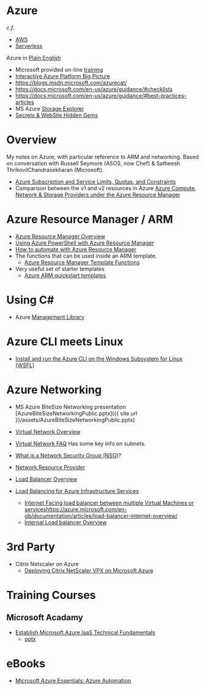 # Azure

_c.f._

 * [AWS](./aws_device_farm.md)
 * [Serverless](./serverless.md)

Azure in [Plain English](https://www.expeditedssl.com/azure-in-plain-english)

 * Microsoft provided on-line [training](https://azure.microsoft.com/en-us/learn/skills/)
 * [Interactive Azure Platform Big Picture](http://azureplatform.azurewebsites.net/en-us/)
 * https://blogs.msdn.microsoft.com/azurecat/
 * https://docs.microsoft.com/en-us/azure/guidance/#checklists
 * https://docs.microsoft.com/en-us/azure/guidance/#best-practices-articles
 * MS Azure [Storage Explorer](http://storageexplorer.com/)
 * [Secrets & WebSite Hidden Gems](https://www.hanselman.com/blog/AzureAppServiceSecretsAndWebSiteHiddenGems.aspx)

# Overview

My notes on Azure, with particular reference to ARM and networking.
Based on conversation with Russell Seymore (ASOS, now Chef) & Satheesh ThrikovilChandrasekharan (Microsoft).

 * [Azure Subscription and Service Limits, Quotas, and Constraints](https://azure.microsoft.com/en-gb/documentation/articles/azure-subscription-service-limits/)
 * Comparison between the v1 and v2 resources in Azure [Azure Compute, Network & Storage Providers under the Azure Resource Manager](https://azure.microsoft.com/en-gb/documentation/articles/virtual-machines-azurerm-versus-azuresm/)

# Azure Resource Manager / ARM

 * [Azure Resource Manager Overview](https://azure.microsoft.com/en-gb/documentation/articles/resource-group-overview/)
 * [Using Azure PowerShell with Azure Resource Manager](https://azure.microsoft.com/en-gb/documentation/articles/powershell-azure-resource-manager/)
 * [How to automate with Azure Resource Manager](https://azure.microsoft.com/en-gb/documentation/articles/virtual-machines-how-to-automate-azure-resource-manager/)
 * The functions that can be used inside an ARM template.
   * [Azure Resource Manager Template Functions](https://azure.microsoft.com/en-us/documentation/articles/resource-group-template-functions/)
 * Very useful set of starter templates
    * [Azure ARM quickstart templates](https://github.com/Azure/azure-quickstart-templates)

# Using C#

 * Azure [Management Library](https://azure.microsoft.com/en-us/blog/manage-app-service-sql-database-application-gateway-and-more-using-simpler-azure-management-libraries-for-net/)

# Azure CLI meets Linux

 * [Install and run the Azure CLI on the Windows Subsystem for Linux (WSFL)](https://blogs.technet.microsoft.com/uktechnet/2017/01/16/install-and-run-the-azure-cli-on-the-windows-subsystem-for-linux-wsfl/?WT.mc_id=AID533151_EML_4830736_111145)

# Azure Networking
 
 * MS Azure BiteSize Networking presentation [AzureBiteSizeNetworkingPublic.pptx]({{ site.url }}/assets/AzureBiteSizeNetworkingPublic.pptx)

 * [Virtual Network Overview](https://msdn.microsoft.com/en-us/library/azure/jj156007.aspx)
 * [Virtual Network FAQ](https://msdn.microsoft.com/en-us/library/azure/dn133803.aspx) Has some key info on subnets.
 * [What is a Network Security Group (NSG)](https://azure.microsoft.com/en-gb/documentation/articles/virtual-networks-nsg/)?
 * [Network Resource Provider](https://azure.microsoft.com/en-us/documentation/articles/resource-groups-networking/)
 * [Load Balancer Overview](https://azure.microsoft.com/en-gb/documentation/articles/load-balancer-overview/)
 * [Load Balancing for Azure Infrastructure Services](https://azure.microsoft.com/en-gb/documentation/articles/virtual-machines-load-balance/)
   * [Internet Facing load balancer between multiple Virtual Machines or services]()https://azure.microsoft.com/en-gb/documentation/articles/load-balancer-internet-overview/
   * [Internal Load balancer Overview](https://azure.microsoft.com/en-gb/documentation/articles/load-balancer-internal-overview/)

# 3rd Party
 * Citrix Netscaler on Azure
    * [Deploying Citrix NetScaler VPX on Microsoft Azure](http://support.citrix.com/proddocs/topic/netscaler-vpx-10-5/nsvpx-azure.html)

# Training Courses

## Microsoft Acadamy

 * [Establish Microsoft Azure IaaS Technical Fundamentals](https://www.microsoftvirtualacademy.com/en-US/training-courses/establish-microsoft-azure-iaas-technical-fundamentals-8471)
    * [pptx](https://db3b-powerpoint.officeapps.live.com/p/PowerPointFrame.aspx?PowerPointView=SlideShowView&ui=en%2DUS&rs=en%2DUS&WOPISrc=http%3A%2F%2Fdb3b%2D15%2Dview%2Dwopi%2Ewopi%2Elive%2Enet%3A808%2Foh%2Fwopi%2Ffiles%2F%40%2FwFileId%3FwFileId%3Dhttps%253A%252F%252Fcp%252Dmlxprod%252Dstatic%252Emicrosoft%252Ecom%253A443%252F05567%252D1000%252Fen%252Dus%252Fcontent%252Fcontent%255Feo9b2nxz%255F1504984382%252F04282015093634%252Epptx&access_token_ttl=0&wdModeSwitchTime=1436818209795)

# eBooks

 * [Microsoft Azure Essentials: Azure Automation](http://www.microsoftvirtualacademy.com/ebooks)